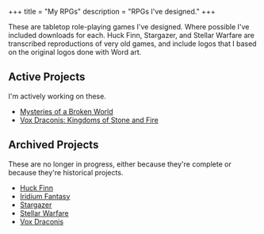+++
title = "My RPGs"
description = "RPGs I've designed."
+++

These are tabletop role-playing games I've designed. Where possible I've included downloads for each. Huck Finn, Stargazer, and Stellar Warfare are transcribed reproductions of very old games, and include logos that I based on the original logos done with Word art.

## Active Projects

I'm actively working on these.

- [Mysteries of a Broken World](@/work/rpg/mysteries.md)
- [Vox Draconis: Kingdoms of Stone and Fire](@/work/rpg/vox-draconis-ksf.md)

## Archived Projects

These are no longer in progress, either because they're complete or because they're historical projects.

- [Huck Finn](@/work/rpg/huckfinn.md)
- [Iridium Fantasy](@/work/rpg/iridium-fantasy.md)
- [Stargazer](@/work/rpg/stargazer.md)
- [Stellar Warfare](@/work/rpg/stellar-warfare.md)
- [Vox Draconis](@/work/rpg/vox-draconis.md)
